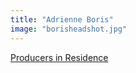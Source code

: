 ```yaml
---
title: "Adrienne Boris"
image: "borisheadshot.jpg"
---
```


[Producers in Residence](/affiliated-artists/producers-in-residence)